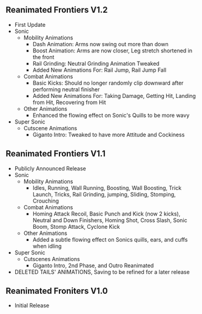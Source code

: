 ## Reanimated Frontiers V1.2
- First Update
- Sonic
  - Mobility Animations
    - Dash Animation: Arms now swing out more than down
    - Boost Animation: Arms are now closer, Leg stretch shortened in the front
    - Rail Grinding: Neutral Grinding Animation Tweaked
    - Added New Animations For: Rail Jump, Rail Jump Fall
  - Combat Animations
    - Basic Kicks: Should no longer randomly clip downward after performing neutral finisher
    - Added New Animations For: Taking Damage, Getting Hit, Landing from Hit, Recovering from Hit
  - Other Animations
    - Enhanced the flowing effect on Sonic's Quills to be more wavy
- Super Sonic
  - Cutscene Animations 
    - Giganto Intro: Tweaked to have more Attitude and Cockiness


## Reanimated Frontiers V1.1
- Publicly Announced Release
- Sonic
  - Mobility Animations
      - Idles, Running, Wall Running, Boosting, Wall Boosting, Trick Launch, Tricks, Rail Grinding, jumping, Sliding, Stomping, Crouching
  - Combat Animations
      - Homing Attack Recoil, Basic Punch and Kick (now 2 kicks), Neutral and Down Finishers, Homing Shot, Cross Slash, Sonic Boom, Stomp Attack, Cyclone Kick
  - Other Animations
      - Added a subtle flowing effect on Sonics quills, ears, and cuffs when idling
- Super Sonic
  - Cutscenes Animations
      - Giganto Intro, 2nd Phase, and Outro Reanimated
- DELETED TAILS' ANIMATIONS, Saving to be refined for a later release


## Reanimated Froniters V1.0
- Initial Release
